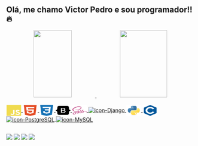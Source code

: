 ## Olá, me chamo Victor Pedro e sou programador!! :fire:
<div align="center">
  <a href="https://github.com/martinsvp">
  <img height="180em" width="45%" src="https://github-readme-stats-git-masterrstaa-rickstaa.vercel.app/api?username=martinsvp&&show_icons=true&theme=codeSTACKr"/>
  <img height="180em" width="50%" src="https://github-readme-stats.vercel.app/api/top-langs/?username=martinsvp&layout=compact&langs_count=7&theme=codeSTACKr"/>
</div>
<div style="display: inline_block"><br>
  <img align="center" alt="icon-Js" height="30" width="40" src="https://raw.githubusercontent.com/devicons/devicon/master/icons/javascript/javascript-plain.svg">
  <img align="center" alt="icon-HTML" height="30" width="40" src="https://raw.githubusercontent.com/devicons/devicon/master/icons/html5/html5-plain.svg">
  <img align="center" alt="icon-CSS" height="30" width="40" src="https://raw.githubusercontent.com/devicons/devicon/master/icons/css3/css3-plain.svg">
  <img align="center" alt="icon-Bootstrap" height="30" width="40" src="https://raw.githubusercontent.com/devicons/devicon/master/icons/bootstrap/bootstrap-plain.svg"/>
  <img align="center" alt="icon-SASS" height="30" width="40" src="https://raw.githubusercontent.com/devicons/devicon/master/icons/sass/sass-original.svg">
  <img align="center" alt="icon-Django" height="30" width="40" src="https://cdn.jsdelivr.net/gh/devicons/devicon/icons/django/django-plain.svg">
  <img align="center" alt="icon-Python" height="30" width="40" src="https://raw.githubusercontent.com/devicons/devicon/master/icons/python/python-original.svg">
  <img align="center" alt="icon-C" height="30" width="40" src="https://raw.githubusercontent.com/devicons/devicon/master/icons/c/c-plain.svg">
  <img align="center" alt="icon-PostgreSQL" height="30" width="40" src="https://cdn.jsdelivr.net/gh/devicons/devicon/icons/postgresql/postgresql-plain.svg">
  <img align="center" alt="icon-MySQL" height="30" width="40" src="https://cdn.jsdelivr.net/gh/devicons/devicon/icons/mysql/mysql-plain.svg">
   
</div>
  
  ##
 
<div>
  <a href="https://www.instagram.com/vp__martins/" target="_blank"><img src="https://img.shields.io/badge/-Instagram-%23E4405F?style=for-the-badge&logo=instagram&logoColor=white" target="_blank"></a>
  <a href = "https://open.spotify.com/user/victorpedroo"><img src="https://img.shields.io/badge/Spotify-1ED760?&style=for-the-badge&logo=spotify&logoColor=white" target="_blank"></a>
  <a href="https://twitter.com/martins_vp1" target="_blank"><img src="https://img.shields.io/badge/Twitter-1DA1F2?style=for-the-badge&logo=twitter&logoColor=white" target="_blank"></a>
  <a href="https://www.linkedin.com/in/victor-pedro-martins-ornelas-772402171/" target="_blank"><img src="https://img.shields.io/badge/-LinkedIn-%230077B5?style=for-the-badge&logo=linkedin&logoColor=white" target="_blank"></a>
  

</div>
